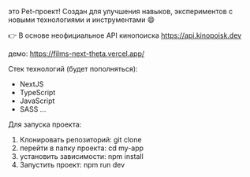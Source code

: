 это Pet-проект! Создан для улучшения навыков, экспериментов с новыми технологиями и инструментами 😄

👉 В основе неофициальное API кинопоиска https://api.kinopoisk.dev

демо: https://films-next-theta.vercel.app/

Стек технологий (будет пополняться):
- NextJS
- TypeScript
- JavaScript
- SASS
...

Для запуска проекта:
1. Клонировать репозиторий: git clone 
2. перейти в папку проекта: cd my-app
3. установить зависимости: npm install
4. Запустить проект: npm run dev